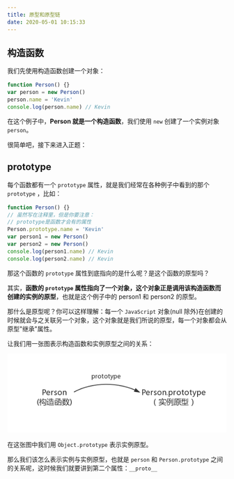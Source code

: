 ```yaml
---
title: 原型和原型链
date: 2020-05-01 10:15:33
---
```


## 构造函数

我们先使用构造函数创建一个对象：

```js
function Person() {}
var person = new Person()
person.name = 'Kevin'
console.log(person.name) // Kevin
```

在这个例子中，**Person 就是一个构造函数**，我们使用 `new` 创建了一个实例对象 `person`。

很简单吧，接下来进入正题：

## prototype

每个函数都有一个 `prototype` 属性，就是我们经常在各种例子中看到的那个 `prototype` ，比如：

```js
function Person() {}
// 虽然写在注释里，但是你要注意：
// prototype是函数才会有的属性
Person.prototype.name = 'Kevin'
var person1 = new Person()
var person2 = new Person()
console.log(person1.name) // Kevin
console.log(person2.name) // Kevin
```

那这个函数的 `prototype` 属性到底指向的是什么呢？是这个函数的原型吗？

其实，**函数的 `prototype` 属性指向了一个对象，这个对象正是调用该构造函数而创建的实例的原型**，也就是这个例子中的 person1 和 person2 的原型。

那什么是原型呢？你可以这样理解：每一个 `JavaScript` 对象(null 除外)在创建的时候就会与之关联另一个对象，这个对象就是我们所说的原型，每一个对象都会从原型"继承"属性。

让我们用一张图表示构造函数和实例原型之间的关系：

![构造函数和实例原型的关系图](../../assets/javascript/prototype/1.png)

在这张图中我们用 `Object.prototype` 表示实例原型。

那么我们该怎么表示实例与实例原型，也就是 `person` 和 `Person.prototype` 之间的关系呢，这时候我们就要讲到第二个属性：`__proto__`
